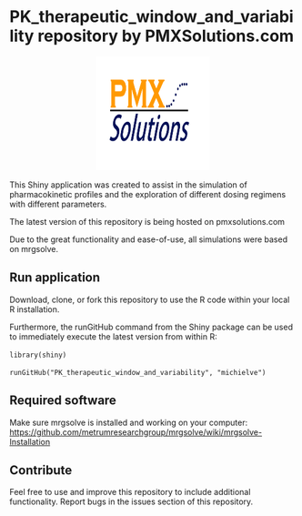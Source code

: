 # PK_therapeutic_window_and_variability repository by PMXSolutions.com

<p align="center">
<img src="./www/Logo.png" width="200" height="200">
</p>

This Shiny application was created to assist in the simulation of pharmacokinetic profiles and the exploration of different dosing regimens with different parameters.

The latest version of this repository is being hosted on pmxsolutions.com

Due to the great functionality and ease-of-use, all simulations were based on mrgsolve. 


## Run application
Download, clone, or fork this repository to use the R code within your local R installation. 

Furthermore, the runGitHub command from the Shiny package can be used to immediately execute the latest version from within R:

`library(shiny)`

`runGitHub("PK_therapeutic_window_and_variability", "michielve")`


## Required software
Make sure mrgsolve is installed and working on your computer:
https://github.com/metrumresearchgroup/mrgsolve/wiki/mrgsolve-Installation



## Contribute
Feel free to use and improve this repository to include additional functionality. Report bugs in the issues section of this repository.


